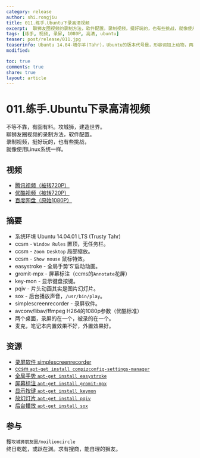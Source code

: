 ```yaml
---
category: release
author: shi.rongjiu
title: 011.练手.Ubuntu下录高清视频
excerpt:  聊狮友圈视频的录制方法，软件配置。录制视频，挺好玩的，也有些挑战，就像使用Linux系统一样。
tags: [练手, 视频, 录屏, 1080P, 高清, ubuntu]
teaser: post/release/011.jpg
teaserinfo: Ubuntu 14.04-塔尔羊(Tahr)，Ubuntu的版本代号是，形容词加上动物，两英文单词的首字母相同，还有字母是按顺序递增的。
modified: 

toc: true
comments: true
share: true
layout: article
---
```


# 011.练手.Ubuntu下录高清视频

不等不靠，有囧有料。攻城狮，建造世界。  
聊狮友圈视频的录制方法，软件配置。  
录制视频，挺好玩的，也有些挑战，  
就像使用Linux系统一样。  

## 视频

  * [腾讯视频（被转720P）](http://v.qq.com/x/page/k0148iu947i.html)
  * [优酷视频（被转720P）](http://v.youku.com/v_show/id_XODU2MjE5MDI0.html)
  * [百度网盘（原始1080P）](http://pan.baidu.com/s/1geBJinx)

## 摘要

  * 系统环境 Ubuntu 14.04.01 LTS (Trusty Tahr)
  * ccsm - `Window Rules` 置顶，无任务栏。
  * ccsm - `Zoom Desktop` 局部缩放。
  * ccsm - `Show mouse` 鼠标特效。
  * easystroke - 全局手势'S'启动动画。
  * gromit-mpx - 屏幕标注（ccms的`Annotate`花屏）
  * key-mon - 显示键盘按键。
  * pqiv - 片头动画其实是图片幻灯片。
  * sox - 后台播放声音，`/usr/bin/play`。
  * simplescreenrecorder - 录屏软件。
  * avconv/libav/ffmpeg H264的1080p参数（优酷标准）
  * 两个桌面，录屏的在一个，被录的在一个。
  * 麦克，笔记本内置效果不好，外置效果好。

## 资源

  * [录屏软件 simplescreenrecorder](http://www.maartenbaert.be/simplescreenrecorder)
  * [ccsm `apt-get install compizconfig-settings-manager`](http://wiki.compiz.org/CCSM)
  * [全局手势 `apt-get install easystroke`](http://easystroke.sourceforge.net)
  * [屏幕标注 `apt-get install gromit-mpx`](http://gromit-mpx.sourceforge.net)
  * [显示按键 `apt-get install keymon`](http://code.google.com/p/key-mon)
  * [放幻灯片 `apt-get install pqiv`](http://www.pberndt.com/Programme/Linux/pqiv/index.html)
  * [后台播放 `apt-get install sox`](http://sox.sourceforge.net)

## 参与

搜`攻城狮朋友圈/moilioncircle`  
终日乾乾，或跃在渊。求有搜商，能自理的狮友。
